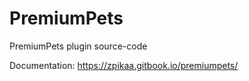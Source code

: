 # PremiumPets
PremiumPets plugin source-code

Documentation: https://zpikaa.gitbook.io/premiumpets/
